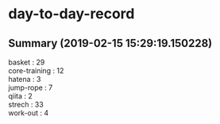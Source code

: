 # day-to-day-record  
## Summary  (2019-02-15 15:29:19.150228)  
basket : 29  
core-training : 12  
hatena : 3  
jump-rope : 7  
qiita : 2  
strech : 33  
work-out : 4  
